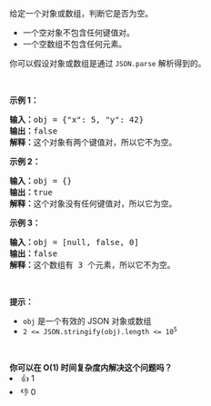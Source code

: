 <p>给定一个对象或数组，判断它是否为空。</p>

<ul> 
 <li>一个空对象不包含任何键值对。</li> 
 <li>一个空数组不包含任何元素。</li> 
</ul>

<p>你可以假设对象或数组是通过 <code>JSON.parse</code> 解析得到的。</p>

<p>&nbsp;</p>

<p><strong class="example">示例 1：</strong></p>

<pre>
<b>输入：</b>obj = {"x": 5, "y": 42}
<b>输出：</b>false
<b>解释：</b>这个对象有两个键值对，所以它不为空。
</pre>

<p><strong class="example">示例 2：</strong></p>

<pre>
<b>输入：</b>obj = {}
<b>输出：</b>true
<b>解释：</b>这个对象没有任何键值对，所以它为空。
</pre>

<p><strong class="example">示例 3：</strong></p>

<pre>
<b>输入：</b>obj = [null, false, 0]
<b>输出：</b>false
<b>解释：</b>这个数组有 3 个元素，所以它不为空。
</pre>

<p>&nbsp;</p>

<p><strong>提示：</strong></p>

<ul> 
 <li><code>obj</code> 是一个有效的 JSON 对象或数组</li> 
 <li><code>2 &lt;= JSON.stringify(obj).length &lt;= 10<sup>5</sup></code></li> 
</ul>

<p>&nbsp;</p> 
<strong>你可以在 O(1) 时间复杂度内解决这个问题吗？</strong>

<div><li>👍 1</li><li>👎 0</li></div>